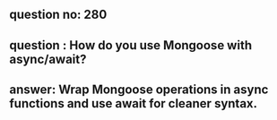 
      
## question no: 280

## question : How do you use Mongoose with async/await?

## answer: Wrap Mongoose operations in async functions and use await for cleaner syntax.
      
